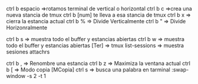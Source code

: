 ctrl b espacio =>rotamos terminal de vertical o horizontal
ctrl b c =>crea una nueva stancia de tmux
ctrl b [num] te lleva a esa stancia de tmux
ctrl b x => cierra la estancia actual
ctrl b % => Divide Verticalmente
ctrl b " => Divide Horizonralmente

ctrl b s => muestra todo el buffer y estancias abiertas
ctrl b w => muestra todo el buffer y estancias abiertas
[Ter] => tmux list-sessions => muestra sesiones attachrs

ctrl b , => Renombre una estancia
ctrl b z => Maximiza la ventana actual
ctrl b [ => Modo copia
[MCopia] ctrl s => busca una palabra en tarminal
:swap-window -s 2 -t 1

